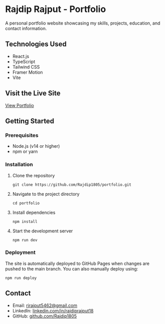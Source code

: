 # Rajdip Rajput - Portfolio

A personal portfolio website showcasing my skills, projects, education, and contact information.

## Technologies Used

- React.js
- TypeScript
- Tailwind CSS
- Framer Motion
- Vite

## Visit the Live Site

[View Portfolio](https://rajdip1805.github.io/portfolio/)

## Getting Started

### Prerequisites

- Node.js (v14 or higher)
- npm or yarn

### Installation

1. Clone the repository

   ```
   git clone https://github.com/Rajdip1805/portfolio.git
   ```

2. Navigate to the project directory

   ```
   cd portfolio
   ```

3. Install dependencies

   ```
   npm install
   ```

4. Start the development server
   ```
   npm run dev
   ```

### Deployment

The site is automatically deployed to GitHub Pages when changes are pushed to the main branch. You can also manually deploy using:

```
npm run deploy
```

## Contact

- Email: rjrajput5462@gmail.com
- LinkedIn: [linkedin.com/in/rajdiprajput18](https://www.linkedin.com/in/rajdiprajput18/)
- GitHub: [github.com/Rajdip1805](https://github.com/Rajdip1805)
